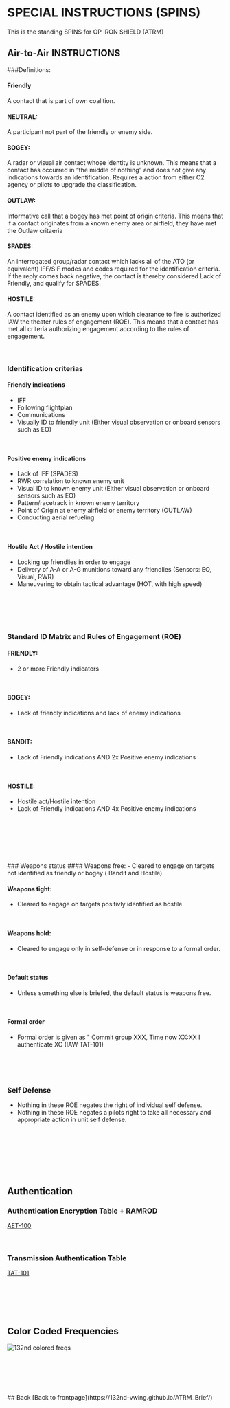 # SPECIAL INSTRUCTIONS (SPINS)
This is the standing SPINS for OP IRON SHIELD  (ATRM)


## Air-to-Air INSTRUCTIONS

###Definitions:

#### Friendly 
A contact that is part of own coalition.
<br>

#### NEUTRAL:
A participant not part of the friendly or enemy side.
<br>

#### BOGEY:
A radar or visual air contact whose identity is unknown.
This means that a contact has occurred in “the middle of nothing” and does not give any 
indications towards an identification. Requires a action from either C2 agency or pilots to upgrade the classification.
<br>

#### OUTLAW:
Informative call that a bogey has met point of origin criteria.
This means that if a contact originates from a known enemy area or airfield, they have
met the Outlaw critaeria
<br>

#### SPADES: 
An interrogated group/radar contact which lacks all of the ATO (or
equivalent) IFF/SIF modes and codes required for the identification criteria.
 If the reply comes back negative, the
contact is thereby considered Lack of Friendly, and qualify for SPADES.
<br>

#### HOSTILE:
A contact identified as an enemy upon which clearance to fire is
authorized IAW the theater rules of engagement (ROE).
This means that a contact has met all criteria authorizing engagement according to the
rules of engagement.
<br>
<br> 
<br>

### Identification criterias
#### Friendly indications
- IFF
- Following flightplan
- Communications
- Visually ID to friendly unit (Either visual observation or onboard sensors such as EO)
<br>

#### Positive enemy indications
- Lack of IFF (SPADES)
- RWR correlation to known enemy unit
- Visual ID to known enemy unit (Either visual observation or onboard sensors such as EO)
- Pattern/racetrack in known enemy territory
- Point of Origin at enemy airfield or enemy territory (OUTLAW)
- Conducting aerial refueling
<br>

#### Hostile Act / Hostile intention
- Locking up friendlies in order to engage
- Delivery of A-A or A-G munitions toward any friendlies  (Sensors: EO, Visual, RWR)
- Maneuvering to obtain tactical advantage (HOT, with high speed)
<br>
<br>
<br>
<br>

### Standard ID Matrix and Rules of Engagement (ROE)
#### FRIENDLY:
- 2 or more Friendly indicators
<br>

#### BOGEY:
- Lack of friendly indications and lack of enemy indications
<br>

#### BANDIT:
- Lack of Friendly indications AND 2x Positive enemy indications
<br>

#### HOSTILE:
- Hostile act/Hostile intention 
- Lack of Friendly indications AND 4x Positive enemy indications
<br>
<br>
<br>
<br>
<br>
<br>
### Weapons status
#### Weapons free:
- Cleared to engage on targets not identified as friendly or bogey ( Bandit and Hostile)
<br>

#### Weapons tight:
- Cleared to engage on targets positivly identified as hostile.
<br>

#### Weapons hold:
- Cleared to engage only in self-defense or in response to a formal order.
<br>

#### Default status
- Unless something else is briefed, the default status is weapons free.
<br>

#### Formal order
- Formal order is given as " Commit group XXX, Time now XX:XX I authenticate XC (IAW TAT-101)
<br>
<br>
<br>

### Self Defense
- Nothing in these ROE negates the right of individual self defense. 
- Nothing in these ROE negates a pilots right to take all necessary and appropriate action in unit self defense.
<br>
<br>
<br>
<br>
<br>
<br>

## Authentication
### Authentication Encryption Table + RAMROD 
[AET-100](https://cloud.132virtualwing.org/s/pmyN8JsfPKw6jEt)
<br>
<br>
<br>
### Transmission Authentication Table
[TAT-101](https://cloud.132virtualwing.org/s/iXpp4ZjanwA5dce)
<br>
<br>
<br>
<br>
<br>
<br>
## Color Coded Frequencies

![132nd colored freqs](/ATRM_Brief/Pictures/Frequencys.PNG)


<br>
<br>
<br>
<br>
<br>
## Back
[Back to frontpage](https://132nd-vwing.github.io/ATRM_Brief/)